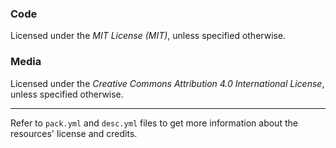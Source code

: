 ### Code
Licensed under the *MIT License (MIT)*, unless specified otherwise.

### Media
Licensed under the *Creative Commons Attribution 4.0 International License*, unless specified otherwise.

---

Refer to `pack.yml` and `desc.yml` files to get more information about the resources' license and credits.
